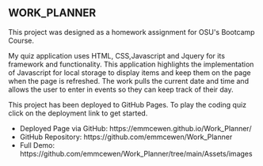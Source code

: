 ## WORK_PLANNER
This project was designed as a homework assignment for OSU's Bootcamp Course.

My quiz application uses HTML, CSS,Javascript and Jquery for its framework and functionality. This application highlights the implementation of Javascript for local storage to display items and keep them on the page when the page is refreshed. The work pulls the current date and time and allows the user to enter in events so they can keep track of their day. 

This project has been deployed to GitHub Pages. To play the coding quiz click on the deployment link to get started.
<ul>
<li>Deployed Page via GitHub: https://emmcewen.github.io/Work_Planner/
<li> GitHub Repository: https://github.com/emmcewen/Work_Planner
<li>Full Demo: https://github.com/emmcewen/Work_Planner/tree/main/Assets/images
</li>